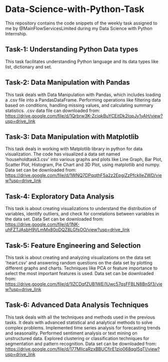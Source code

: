 # Data-Science-with-Python-Task
This repository contains the code snippets of the weekly task assigned to me by @MainFlowServicesLimited during my Data Science with Python Internship.
## Task-1: Understanding Python Data types
This task facilitates understanding Python language and its data types like list, dictionary and set.
## Task-2: Data Manipulation with Pandas
This task deals with Data Manipulation with Pandas, which includes loading a .csv file into a PandasDataFrame. Performing operations like filtering data based on conditions, handling missing values, and calculating summary statistics. 
.csv data file can downloaded from: https://drive.google.com/file/d/1Qrbrw3K-ZciqkBuYCEitDk2lopJy1yAH/view?usp=drive_link
## Task-3: Data Manipulation with Matplotlib
This task deals in working with Matplotlib library in python for data visualization. The code has visualized a data set named 'householdtask3.csv' into various graphs and plots like Line Graph, Bar Plot, Scatter Plot, Histogram, Pie Chart and 3D Plot, using matplotlib and numpy.
Data set can be downloaded from: https://drive.google.com/file/d/1WNQ7DPqqthF5a2z2EpgiZzPfckIIeZWD/view?usp=drive_link
## Task-4: Exploratory Data Analysis
This task is about creating visualizations to understand the distribution of variables, identify outliers, and check for correlations between variables in the data set.
Data Set can be downloaded from: https://drive.google.com/file/d/1NK-uhFZTJAsbH9VLmMx80oDQZ8LGfsOO/view?usp=drive_link
## Task-5: Feature Engineering and Selection
This task is about creating and analyzing visualizations on the data set 'heart.csv' and answering random questions on the data set by plotting different graphs and charts.
Techniques like PCA or feature importance to select the most important features is used.
Data set can be downloaded from: https://drive.google.com/file/d/1IZCDqfZUB1WEi1Uwc57qsFFBLN8BnSf3/view?usp=drive_link
## Task-6: Advanced Data Analysis Techniques
This task deals with all the techniques and methods used in the previous tasks. It deals with advanced statistical and analytical methods to solve complex problems. Implemented time series analysis for forecasting trends and seasonality. Performed sentiment analysis or text mining on unstructured data. Explored clustering or classification techniques for segmentation and pattern recognition.
Data set can be downloaded from: https://drive.google.com/file/d/177MIicaRzxBBUCfjrE1zio068qgI5qTI/view?usp=drive_link
